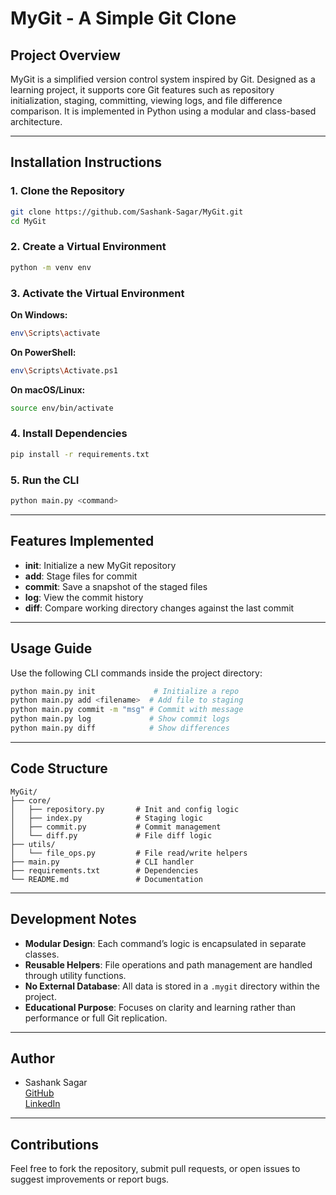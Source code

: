 # MyGit - A Simple Git Clone

## Project Overview

MyGit is a simplified version control system inspired by Git. Designed as a learning project, it supports core Git features such as repository initialization, staging, committing, viewing logs, and file difference comparison. It is implemented in Python using a modular and class-based architecture.

---

## Installation Instructions

### 1. Clone the Repository
```bash
git clone https://github.com/Sashank-Sagar/MyGit.git
cd MyGit
```

### 2. Create a Virtual Environment
```bash
python -m venv env
```

### 3. Activate the Virtual Environment
**On Windows:**
```bash
env\Scripts\activate
```
**On PowerShell:**
```bash
env\Scripts\Activate.ps1
```
**On macOS/Linux:**
```bash
source env/bin/activate
```

### 4. Install Dependencies
```bash
pip install -r requirements.txt
```

### 5. Run the CLI
```bash
python main.py <command>
```

---

## Features Implemented

- **init**: Initialize a new MyGit repository
- **add**: Stage files for commit
- **commit**: Save a snapshot of the staged files
- **log**: View the commit history
- **diff**: Compare working directory changes against the last commit


---

## Usage Guide

Use the following CLI commands inside the project directory:

```bash
python main.py init             # Initialize a repo
python main.py add <filename>  # Add file to staging
python main.py commit -m "msg" # Commit with message
python main.py log             # Show commit logs
python main.py diff            # Show differences
```

---

## Code Structure
```
MyGit/
├── core/
│   ├── repository.py       # Init and config logic
│   ├── index.py            # Staging logic
│   ├── commit.py           # Commit management
│   └── diff.py             # File diff logic
├── utils/
│   └── file_ops.py         # File read/write helpers
├── main.py                 # CLI handler
├── requirements.txt        # Dependencies
└── README.md               # Documentation
```

---

## Development Notes

- **Modular Design**: Each command’s logic is encapsulated in separate classes.
- **Reusable Helpers**: File operations and path management are handled through utility functions.
- **No External Database**: All data is stored in a `.mygit` directory within the project.
- **Educational Purpose**: Focuses on clarity and learning rather than performance or full Git replication.

---

## Author
- Sashank Sagar  
  [GitHub](https://github.com/Sashank-Sagar)  
  [LinkedIn](https://linkedin.com/in/sashank-sagar)

---

## Contributions
Feel free to fork the repository, submit pull requests, or open issues to suggest improvements or report bugs.

